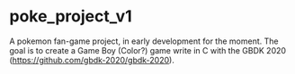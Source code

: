 # poke_project_v1
A pokemon fan-game project, in early development for the moment. The goal is to create a Game Boy (Color?) game write in C with the GBDK 2020 (https://github.com/gbdk-2020/gbdk-2020).
